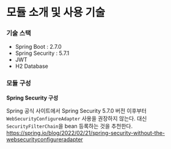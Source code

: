 # 모듈 소개 및 사용 기술

### 기술 스택
- Spring Boot : 2.7.0
- Spring Security : 5.7.1
- JWT
- H2 Database

### 모듈 구성
**Spring Security 구성**

Spring 공식 사이트에서 Spring Security 5.7.0 버전 이후부터 `WebSecurityConfigureAdapter` 사용을 권장하지 않는다.
대신 `SecurityFilterChain`을 bean 등록하는 것을 추천한다.
https://spring.io/blog/2022/02/21/spring-security-without-the-websecurityconfigureradapter
